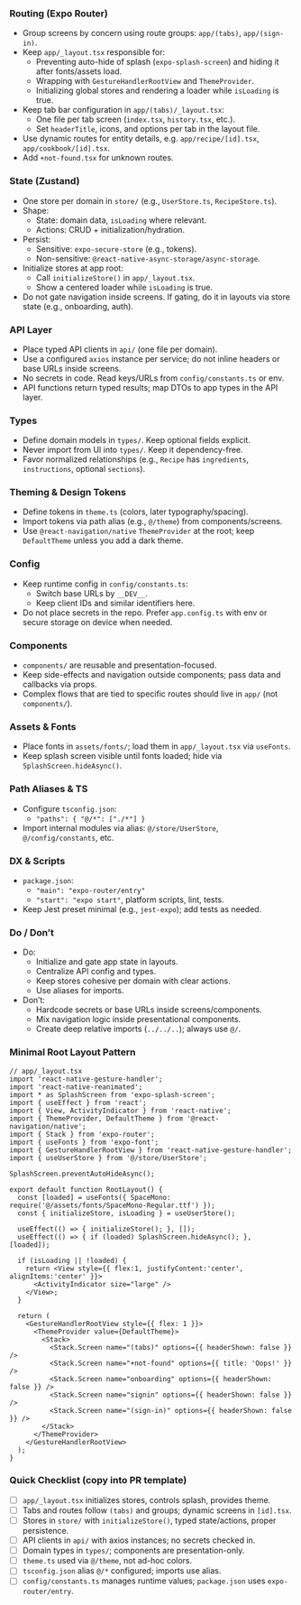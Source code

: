 
### Routing (Expo Router)
- Group screens by concern using route groups: `app/(tabs)`, `app/(sign-in)`.
- Keep `app/_layout.tsx` responsible for:
  - Preventing auto-hide of splash (`expo-splash-screen`) and hiding it after fonts/assets load.
  - Wrapping with `GestureHandlerRootView` and `ThemeProvider`.
  - Initializing global stores and rendering a loader while `isLoading` is true.
- Keep tab bar configuration in `app/(tabs)/_layout.tsx`:
  - One file per tab screen (`index.tsx`, `history.tsx`, etc.).
  - Set `headerTitle`, icons, and options per tab in the layout file.
- Use dynamic routes for entity details, e.g. `app/recipe/[id].tsx`, `app/cookbook/[id].tsx`.
- Add `+not-found.tsx` for unknown routes.

### State (Zustand)
- One store per domain in `store/` (e.g., `UserStore.ts`, `RecipeStore.ts`).
- Shape:
  - State: domain data, `isLoading` where relevant.
  - Actions: CRUD + initialization/hydration.
- Persist:
  - Sensitive: `expo-secure-store` (e.g., tokens).
  - Non-sensitive: `@react-native-async-storage/async-storage`.
- Initialize stores at app root:
  - Call `initializeStore()` in `app/_layout.tsx`.
  - Show a centered loader while `isLoading` is true.
- Do not gate navigation inside screens. If gating, do it in layouts via store state (e.g., onboarding, auth).

### API Layer
- Place typed API clients in `api/` (one file per domain).
- Use a configured `axios` instance per service; do not inline headers or base URLs inside screens.
- No secrets in code. Read keys/URLs from `config/constants.ts` or env.
- API functions return typed results; map DTOs to app types in the API layer.

### Types
- Define domain models in `types/`. Keep optional fields explicit.
- Never import from UI into `types/`. Keep it dependency-free.
- Favor normalized relationships (e.g., `Recipe` has `ingredients`, `instructions`, optional `sections`).

### Theming & Design Tokens
- Define tokens in `theme.ts` (colors, later typography/spacing).
- Import tokens via path alias (e.g., `@/theme`) from components/screens.
- Use `@react-navigation/native` `ThemeProvider` at the root; keep `DefaultTheme` unless you add a dark theme.

### Config
- Keep runtime config in `config/constants.ts`:
  - Switch base URLs by `__DEV__`.
  - Keep client IDs and similar identifiers here.
- Do not place secrets in the repo. Prefer `app.config.ts` with env or secure storage on device when needed.

### Components
- `components/` are reusable and presentation-focused.
- Keep side-effects and navigation outside components; pass data and callbacks via props.
- Complex flows that are tied to specific routes should live in `app/` (not `components/`).

### Assets & Fonts
- Place fonts in `assets/fonts/`; load them in `app/_layout.tsx` via `useFonts`.
- Keep splash screen visible until fonts loaded; hide via `SplashScreen.hideAsync()`.

### Path Aliases & TS
- Configure `tsconfig.json`:
  - `"paths": { "@/*": ["./*"] }`
- Import internal modules via alias: `@/store/UserStore`, `@/config/constants`, etc.

### DX & Scripts
- `package.json`:
  - `"main": "expo-router/entry"`
  - `"start": "expo start"`, platform scripts, lint, tests.
- Keep Jest preset minimal (e.g., `jest-expo`); add tests as needed.

### Do / Don’t
- Do:
  - Initialize and gate app state in layouts.
  - Centralize API config and types.
  - Keep stores cohesive per domain with clear actions.
  - Use aliases for imports.
- Don’t:
  - Hardcode secrets or base URLs inside screens/components.
  - Mix navigation logic inside presentational components.
  - Create deep relative imports (`../../..`); always use `@/`.

### Minimal Root Layout Pattern
```tsx
// app/_layout.tsx
import 'react-native-gesture-handler';
import 'react-native-reanimated';
import * as SplashScreen from 'expo-splash-screen';
import { useEffect } from 'react';
import { View, ActivityIndicator } from 'react-native';
import { ThemeProvider, DefaultTheme } from '@react-navigation/native';
import { Stack } from 'expo-router';
import { useFonts } from 'expo-font';
import { GestureHandlerRootView } from 'react-native-gesture-handler';
import { useUserStore } from '@/store/UserStore';

SplashScreen.preventAutoHideAsync();

export default function RootLayout() {
  const [loaded] = useFonts({ SpaceMono: require('@/assets/fonts/SpaceMono-Regular.ttf') });
  const { initializeStore, isLoading } = useUserStore();

  useEffect(() => { initializeStore(); }, []);
  useEffect(() => { if (loaded) SplashScreen.hideAsync(); }, [loaded]);

  if (isLoading || !loaded) {
    return <View style={{ flex:1, justifyContent:'center', alignItems:'center' }}>
      <ActivityIndicator size="large" />
    </View>;
  }

  return (
    <GestureHandlerRootView style={{ flex: 1 }}>
      <ThemeProvider value={DefaultTheme}>
        <Stack>
          <Stack.Screen name="(tabs)" options={{ headerShown: false }} />
          <Stack.Screen name="+not-found" options={{ title: 'Oops!' }} />
          <Stack.Screen name="onboarding" options={{ headerShown: false }} />
          <Stack.Screen name="signin" options={{ headerShown: false }} />
          <Stack.Screen name="(sign-in)" options={{ headerShown: false }} />
        </Stack>
      </ThemeProvider>
    </GestureHandlerRootView>
  );
}
```

### Quick Checklist (copy into PR template)
- [ ] `app/_layout.tsx` initializes stores, controls splash, provides theme.
- [ ] Tabs and routes follow `(tabs)` and groups; dynamic screens in `[id].tsx`.
- [ ] Stores in `store/` with `initializeStore()`, typed state/actions, proper persistence.
- [ ] API clients in `api/` with axios instances; no secrets checked in.
- [ ] Domain types in `types/`; components are presentation-only.
- [ ] `theme.ts` used via `@/theme`, not ad-hoc colors.
- [ ] `tsconfig.json` alias `@/*` configured; imports use alias.
- [ ] `config/constants.ts` manages runtime values; `package.json` uses `expo-router/entry`.